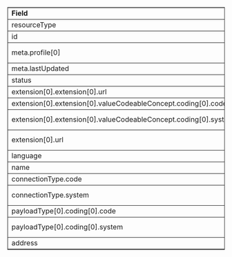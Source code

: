 <table border="1"><tr><td><b>Field</b></td><td><b>Value</b></td></tr>
<tr><td>resourceType</td><td>
"Endpoint"
</td></tr>
<tr><td>id</td><td>
"AcmeOfCTPortalEndpoint"
</td></tr>
<tr><td>meta.profile[0]</td><td>"http://hl7.org/fhir/us/davinci-pdex-plan-net/StructureDefinition/plannet-Endpoint"</td></tr>
<tr><td>meta.lastUpdated</td><td>
"2020-07-07T13:26:22.0314215+00:00"
</td></tr>
<tr><td>status</td><td>
"active"
</td></tr>
<tr><td>extension[0].extension[0].url</td><td>
"type"
</td></tr>
<tr><td>extension[0].extension[0].valueCodeableConcept.coding[0].code</td><td>
#HOPERAT
</td></tr>
<tr><td>extension[0].extension[0].valueCodeableConcept.coding[0].system</td><td>
"http://terminology.hl7.org/CodeSystem/v3-ActReason"
</td></tr>
<tr><td>extension[0].url</td><td>
"http://hl7.org/fhir/us/davinci-pdex-plan-net/StructureDefinition/endpoint-usecase"
</td></tr>
<tr><td>language</td><td>
"en-US"
</td></tr>
<tr><td>name</td><td>
"Endpoint for Acme of CT Portal"
</td></tr>
<tr><td>connectionType.code</td><td>
#rest-non-fhir
</td></tr>
<tr><td>connectionType.system</td><td>
"http://hl7.org/fhir/us/davinci-pdex-plan-net/CodeSystem/EndpointConnectionTypeCS"
</td></tr>
<tr><td>payloadType[0].coding[0].code</td><td>
#NA
</td></tr>
<tr><td>payloadType[0].coding[0].system</td><td>
"http://hl7.org/fhir/us/davinci-pdex-plan-net/CodeSystem/EndpointPayloadTypeCS"
</td></tr>
<tr><td>address</td><td>
"https://urlofportal.acmect.com"
</td></tr>
</table>
